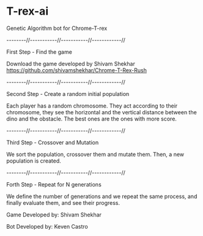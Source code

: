 # T-rex-ai

Genetic Algorithm bot for Chrome-T-rex

--------//-----------//-----------//------------//

First Step - Find the game

Download the game developed by Shivam Shekhar
https://github.com/shivamshekhar/Chrome-T-Rex-Rush

--------//-----------//-----------//------------//

Second Step - Create a random initial population

Each player has a random chromosome. They act according to their chromosome, they see the horizontal and the vertical distance between the
dino and the obstacle. The best ones are the ones with more score.

--------//-----------//-----------//------------//

Third Step - Crossover and Mutation

We sort the population, crossover them and mutate them. Then, a new population is created. 

--------//-----------//-----------//------------//

Forth Step - Repeat for N generations

We define the number of generations and we repeat the same process, and finally evaluate them, and see their progress.

Game Developed by:
Shivam Shekhar

Bot Developed by:
Keven Castro
